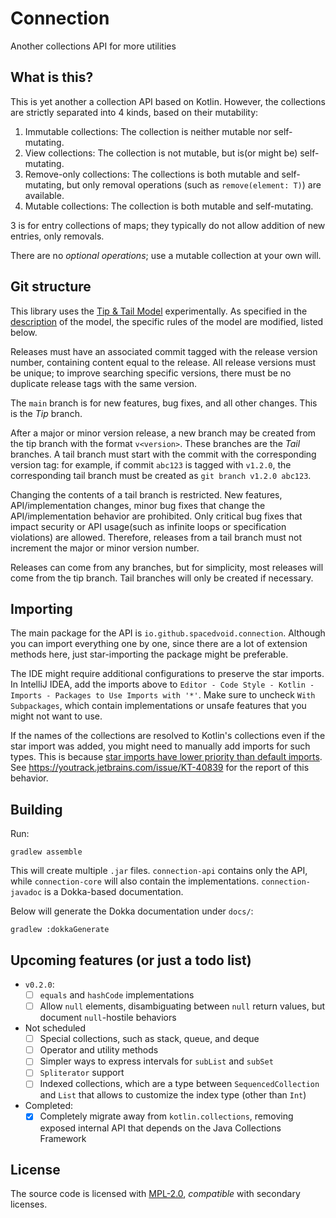# Connection

Another collections API for more utilities

## What is this?

This is yet another a collection API based on Kotlin.
However, the collections are strictly separated into 4 kinds, based on their mutability:

1. Immutable collections: The collection is neither mutable nor self-mutating.
2. View collections: The collection is not mutable, but is(or might be) self-mutating.
3. Remove-only collections: The collections is both mutable and self-mutating, but only removal operations (such as `remove(element: T)`) are available.
4. Mutable collections: The collection is both mutable and self-mutating.

3 is for entry collections of maps; they typically do not allow addition of new entries, only removals.

There are no *optional operations*; use a mutable collection at your own will.

## Git structure

This library uses the [Tip & Tail Model](https://openjdk.org/jeps/14) experimentally.
As specified in the [description](https://openjdk.org/jeps/14#Backport-as-little-as-possible) of the model, 
the specific rules of the model are modified, listed below.

Releases must have an associated commit tagged with the release version number, containing content equal to the release.
All release versions must be unique; to improve searching specific versions, there must be no duplicate release tags with the same version.

The `main` branch is for new features, bug fixes, and all other changes.
This is the *Tip* branch.

After a major or minor version release, a new branch may be created from the tip branch with the format `v<version>`.
These branches are the *Tail* branches.
A tail branch must start with the commit with the corresponding version tag:
for example, if commit `abc123` is tagged with `v1.2.0`, the corresponding tail branch must be created as `git branch v1.2.0 abc123`.

Changing the contents of a tail branch is restricted.
New features, API/implementation changes, minor bug fixes that change the API/implementation behavior are prohibited.
Only critical bug fixes that impact security or API usage(such as infinite loops or specification violations) are allowed.
Therefore, releases from a tail branch must not increment the major or minor version number.

Releases can come from any branches, but for simplicity, most releases will come from the tip branch.
Tail branches will only be created if necessary.

## Importing

The main package for the API is `io.github.spacedvoid.connection`.
Although you can import everything one by one, since there are a lot of extension methods here,
just star-importing the package might be preferable.

The IDE might require additional configurations to preserve the star imports.
In IntelliJ IDEA, add the imports above to `Editor - Code Style - Kotlin - Imports - Packages to Use Imports with '*'`.
Make sure to uncheck `With Subpackages`, which contain implementations or unsafe features that you might not want to use.

If the names of the collections are resolved to Kotlin's collections even if the star import was added,
you might need to manually add imports for such types.
This is because [star imports have lower priority than default imports](https://youtrack.jetbrains.com/issue/KT-4374).
See https://youtrack.jetbrains.com/issue/KT-40839 for the report of this behavior.

## Building

Run:

```
gradlew assemble
```

This will create multiple `.jar` files.
`connection-api` contains only the API, while `connection-core` will also contain the implementations.
`connection-javadoc` is a Dokka-based documentation.

Below will generate the Dokka documentation under `docs/`:

```
gradlew :dokkaGenerate
```

## Upcoming features (or just a todo list)

- `v0.2.0`:
  - [ ] `equals` and `hashCode` implementations
  - [ ] Allow `null` elements, disambiguating between `null` return values, but document `null`-hostile behaviors

- Not scheduled
  - [ ] Special collections, such as stack, queue, and deque
  - [ ] Operator and utility methods
  - [ ] Simpler ways to express intervals for `subList` and `subSet`
  - [ ] `Spliterator` support
  - [ ] Indexed collections, which are a type between `SequencedCollection` and `List` that allows to customize the index type (other than `Int`)

- Completed:
  - [x] Completely migrate away from `kotlin.collections`, removing exposed internal API that depends on the Java Collections Framework

## License

The source code is licensed with [MPL-2.0](LICENSE), *compatible* with secondary licenses.
